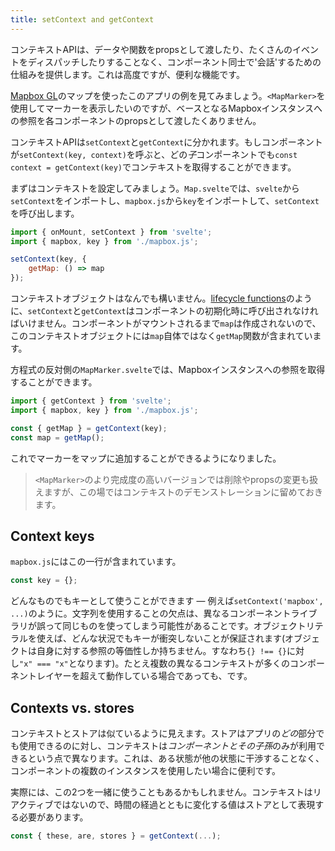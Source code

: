 ```yaml
---
title: setContext and getContext
---
```


コンテキストAPIは、データや関数をpropsとして渡したり、たくさんのイベントをディスパッチしたりすることなく、コンポーネント同士で'会話'するための仕組みを提供します。これは高度ですが、便利な機能です。

[Mapbox GL](https://docs.mapbox.com/mapbox-gl-js/overview/)のマップを使ったこのアプリの例を見てみましょう。`<MapMarker>`を使用してマーカーを表示したいのですが、ベースとなるMapboxインスタンスへの参照を各コンポーネントのpropsとして渡したくありません。

コンテキストAPIは`setContext`と`getContext`に分かれます。もしコンポーネントが`setContext(key, context)`を呼ぶと、どの*子*コンポーネントでも`const context = getContext(key)`でコンテキストを取得することができます。

まずはコンテキストを設定してみましょう。`Map.svelte`では、`svelte`から`setContext`をインポートし、`mapbox.js`から`key`をインポートして、`setContext`を呼び出します。

```js
import { onMount, setContext } from 'svelte';
import { mapbox, key } from './mapbox.js';

setContext(key, {
	getMap: () => map
});
```

コンテキストオブジェクトはなんでも構いません。[lifecycle functions](tutorial/onmount)のように、`setContext`と`getContext`はコンポーネントの初期化時に呼び出されなければいけません。コンポーネントがマウントされるまで`map`は作成されないので、このコンテキストオブジェクトには`map`自体ではなく`getMap`関数が含まれています。

方程式の反対側の`MapMarker.svelte`では、Mapboxインスタンスへの参照を取得することができます。

```js
import { getContext } from 'svelte';
import { mapbox, key } from './mapbox.js';

const { getMap } = getContext(key);
const map = getMap();
```

これでマーカーをマップに追加することができるようになりました。

> `<MapMarker>`のより完成度の高いバージョンでは削除やpropsの変更も扱えますが、この場ではコンテキストのデモンストレーションに留めておきます。

## Context keys

`mapbox.js`にはこの一行が含まれています。

```js
const key = {};
```

どんなものでもキーとして使うことができます — 例えば`setContext('mapbox', ...)`のように。文字列を使用することの欠点は、異なるコンポーネントライブラリが誤って同じものを使ってしまう可能性があることです。オブジェクトリテラルを使えば、どんな状況でもキーが衝突しないことが保証されます(オブジェクトは自身に対する参照の等価性しか持ちません。すなわち`{} !== {}`に対し`"x" === "x"`となります)。たとえ複数の異なるコンテキストが多くのコンポーネントレイヤーを超えて動作している場合であっても、です。

## Contexts vs. stores

コンテキストとストアは似ているように見えます。ストアはアプリの*どの*部分でも使用できるのに対し、コンテキストは*コンポーネントとその子孫*のみが利用できるという点で異なります。これは、ある状態が他の状態に干渉することなく、コンポーネントの複数のインスタンスを使用したい場合に便利です。

実際には、この2つを一緒に使うこともあるかもしれません。コンテキストはリアクティブではないので、時間の経過とともに変化する値はストアとして表現する必要があります。

```js
const { these, are, stores } = getContext(...);
```
